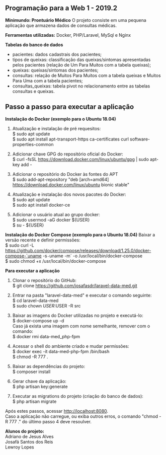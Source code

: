 ## Programação para a Web 1 - 2019.2

**Minimundo: Prontuário Médico**
O projeto consiste em uma pequena aplicação que armazena dados de consultas médicas.

**Ferramentas utilizadas:**
Docker, PHP/Laravel, MySql e Nginx

**Tabelas do banco de dados**
- pacientes: dados cadastrais dos pacientes;
- tipos de queixas: classificação das queixas/sintomas apresentadas pelos pacientes (relação de Um Para Muitos com a tabela queixas);
- queixas: queixas/sintomas dos pacientes;
- consultas: relação de Muitos Para Muitos com a tabela queixas e Muitos Para Uma com a tabela pacientes;
- consultas_queixas: tabela pivot no relacionamento entre as tabelas consultas e queixas.


## Passo a passo para executar a aplicação

**Instalação do Docker (exemplo para o Ubuntu 18.04)**
1. Atualização e instalação de pré requesitos:  
$ sudo apt update  
$ sudo apt install apt-transport-https ca-certificates curl software-properties-common

2. Adicionar chave GPG do repositório oficial do Docker:  
$ curl -fsSL https://download.docker.com/linux/ubuntu/gpg | sudo apt-key add -

3. Adicionar o repositório do Docker às fontes do APT  
$ sudo add-apt-repository "deb [arch=amd64] https://download.docker.com/linux/ubuntu bionic stable"

4. Atualização e instalação dos novos pacotes do Docker:  
$ sudo apt update  
$ sudo apt install docker-ce  

5. Adicionar o usuário atual ao grupo docker:  
$ sudo usermod -aG docker ${USER}  
$ su - ${USER}  

**Instalação do Docker Compose (exemplo para o Ubuntu 18.04)**
Baixar a versão recente e definir permissões:  
$ sudo curl -L https://github.com/docker/compose/releases/download/1.25.0/docker-compose-`uname -s`-`uname -m` -o /usr/local/bin/docker-compose  
$ sudo chmod +x /usr/local/bin/docker-compose

**Para executar a aplicação**
1. Clonar o repositório do GitHub:  
$ git clone https://github.com/josafasdr/laravel-data-med.git

2. Entrar na pasta "laravel-data-med" e executar o comando seguinte:  
$ cd laravel-data-med  
$ sudo chown $USER:$USER -R src

3. Baixar as imagens do Docker utilizadas no projeto e executá-lo:  
$ docker-compose up -d  
Caso já exista uma imagem com nome semelhante, remover com o comando:  
$ docker rmi data-med_php-fpm

4. Acessar o shell do ambiente criado e mudar permissões:  
$ docker exec -it data-med-php-fpm /bin/bash  
$ chmod -R 777 .

5. Baixar as dependências do projeto:  
$ composer install

6. Gerar chave da aplicação:  
$ php artisan key:generate

7. Executar as migrations do projeto (criação do banco de dados):  
$ php artisan migrate

Após estes passos, acessar [http://localhost:8080](http://localhost:8080).  
Caso a aplicação não carregue, ou exiba outros erros, o comando "chmod -R 777 ." do último passo 4 deve resoulver.

**Alunos do projeto:**  
Adriano de Jesus Alves  
Josafá Santos dos Reis  
Lewroy Lopes  
